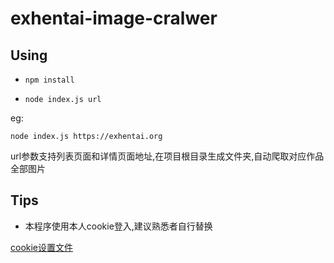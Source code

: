 # exhentai-image-cralwer

## Using

- ```npm install```

- ```node index.js url```

eg:

```node index.js https://exhentai.org```

url参数支持列表页面和详情页面地址,在项目根目录生成文件夹,自动爬取对应作品全部图片

## Tips

- 本程序使用本人cookie登入,建议熟悉者自行替换

[cookie设置文件](https://github.com/panzer-vor/exhentai-image-cralwer/blob/master/utils/helper.js) 
